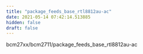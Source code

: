 ```yaml
---
title: "package_feeds_base_rtl8812au-ac"
date: 2021-05-14 07:42:14.513885
hidden: false
draft: false
---
```


bcm27xx/bcm2711/package_feeds_base_rtl8812au-ac

